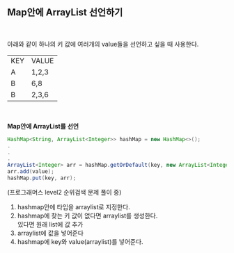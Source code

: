 ## Map안에 ArrayList 선언하기

<br>

아래와 같이 하나의 키 값에 여러개의 value들을 선언하고 싶을 때 사용한다.

|||
|------|---|
|KEY|VALUE|
|A|1,2,3|
|B|6,8|
|B|2,3,6|

<br>

__Map안에 ArrayList를 선언__

```java
HashMap<String, ArrayList<Integer>> hashMap = new HashMap<>();
.
.
.
ArrayList<Integer> arr = hashMap.getOrDefault(key, new ArrayList<Integer>());
arr.add(value);
hashMap.put(key, arr);
```
(프로그래머스 level2 순위검색 문제 풀이 중)

1) hashmap안에 타입을 arraylist로 지정한다.
2) hashmap에 찾는 키 값이 없다면 arraylist를 생성한다.<br>있다면 원래 list에 값 추가
3) arraylist에 값을 넣어준다
4) hashmap에 key와 value(arraylist)를 넣어준다.



